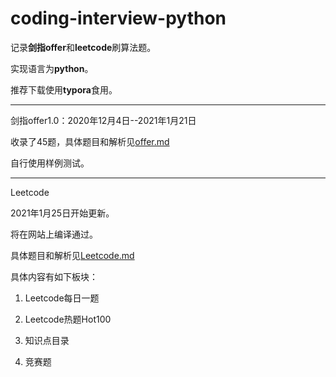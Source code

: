 # coding-interview-python
记录**剑指offer**和**leetcode**刷算法题。

实现语言为**python**。

推荐下载使用**typora**食用。

---

剑指offer1.0：2020年12月4日--2021年1月21日

收录了45题，具体题目和解析见[offer.md](/jianzhioffer/offer.md)

自行使用样例测试。



---

Leetcode

2021年1月25日开始更新。

将在网站上编译通过。

具体题目和解析见[Leetcode.md](/Leetcode/Leetcode.md)





具体内容有如下板块：

1. Leetcode每日一题

2. Leetcode热题Hot100
3. 知识点目录
4. 竞赛题

